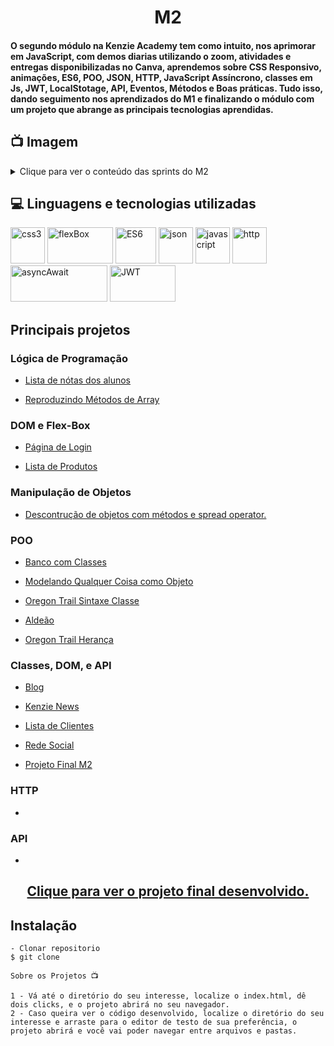 <h1 align="center">M2</h1>
<h4>O segundo módulo na Kenzie Academy tem como intuito, nos aprimorar em JavaScript, com demos diarias utilizando o zoom, atividades e entregas disponibilizadas no Canva, aprendemos sobre CSS Responsivo, animações, ES6, POO, JSON, HTTP, JavaScript Assíncrono, classes em Js, JWT, LocalStotage, API, Eventos, Métodos e Boas práticas. Tudo isso, dando seguimento nos aprendizados do M1 e finalizando o módulo com um projeto que abrange as principais tecnologias aprendidas.</h4>

## 📺 Imagem

<details>
  
<summary>Clique para ver o conteúdo das sprints do M2</summary>

![Printscreen](https://github.com/community/community/assets/57195630/483c2745-a6ff-4352-8470-1814fa6f784d)

</details> 

## 💻 Linguagens e tecnologias utilizadas
<p align="left"> 
<img src="https://cdn-icons-png.flaticon.com/512/2245/2245297.png" alt="css3" width="55" height="58" max-width="100%">
<img src="https://www.gran-turismo.com/gtsport/decal/8296268239507324928_1.png" alt="flexBox" width="105" height="58" max-width="100%">
<img src="https://www.mkwd.net/wp-content/uploads/2019/11/ES6.jpg" alt="ES6" width="65" height="58" max-width="100%">
<img src="https://cdn-icons-png.flaticon.com/512/8297/8297373.png" alt="json" width="55" height="58" max-width="100%">
<img src="https://cdn-icons-png.flaticon.com/128/9695/9695720.png" alt="javascript" width="55" height="58" max-width="100%">
<img src="https://icon-library.com/images/website-link-icon/website-link-icon-17.jpg" alt="http" width="55" height="58" max-width="100%">
<img src="https://miro.medium.com/v2/resize:fit:1400/1*-V7Ga9ukcdfqbl8siU-j6w.png" alt="asyncAwait" width="155" height="58" max-width="100%">
<img src="https://thekenyandev.com/static/ba180df420dbaffd7405a0f65764feab/cover.png" alt="JWT" width="105" height="58" max-width="100%">
  

## Principais projetos 
  
  ### Lógica de Programação
  - <p><a target=blank href="https://github.com/jveiiga/project-array-students-grading">Lista de nótas dos alunos</a></p>
  - <p><a target=blank href="https://github.com/jveiiga/project-reproducing-array-methods">Reproduzindo Métodos de Array</a></p>
  

  ### DOM e Flex-Box
  - <p><a target=blank href="https://github.com/jveiiga/project-login-page">Página de Login</a></p>
  - <p><a target=blank href="https://github.com/jveiiga/project-list-product">Lista de Produtos</a></p>


  ### Manipulação de Objetos
  - <p><a target=blank href="https://github.com/jveiiga/project-manipulating-objects">Descontrução de objetos com métodos e spread operator.</a></p>

  ### POO
  - <p><a target=blank href="https://github.com/jveiiga/project-bank-with-classes">Banco com Classes</a></p>
  - <p><a target=blank href="https://github.com/jveiiga/project-modeling-anything-as-an-object">Modelando Qualquer Coisa como Objeto</a></p>
  - <p><a target=blank href="https://github.com/jveiiga/project-oregon-trail-sintaxe-classe">Oregon Trail Sintaxe Classe</a></p>
  - <p><a target=blank href="https://github.com/jveiiga/project-villager">Aldeão</a></p>
  - <p><a target=blank href="https://github.com/jveiiga/project-oregon-trail-heranca">Oregon Trail Herança</a></p>


  ### Classes, DOM, e API
  - <p><a target=blank href="https://github.com/jveiiga/project-blog">Blog</a></p>
  - <p><a target=blank href="https://github.com/jveiiga/project-kenzie-news">Kenzie News</a></p>
  - <p><a target=blank href="https://github.com/jveiiga/project-customer-list">Lista de Clientes</a></p>
  - <p><a target=blank href="https://github.com/jveiiga/project-social-network">Rede Social</a></p>
  - <p><a target=blank href="https://github.com/jveiiga/projeto-final-m2">Projeto Final M2</a></p>
  

  ### HTTP
  - <p><a target=blank href=""></a></p>
  

  ### API
  - <p><a target=blank href=""></a></p>
  
  
  <h2 align="center"><a target=blank href="">Clique para ver o projeto final desenvolvido.</a></h2>

## Instalação

    - Clonar repositorio
    $ git clone 

    Sobre os Projetos 📺
    
    1 - Vá até o diretório do seu interesse, localize o index.html, dê dois clicks, e o projeto abrirá no seu navegador.
    2 - Caso queira ver o código desenvolvido, localize o diretório do seu interesse e arraste para o editor de testo de sua preferência, o projeto abrirá e você vai poder navegar entre arquivos e pastas.

